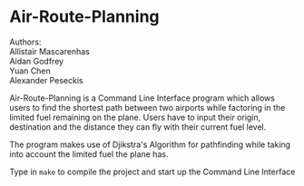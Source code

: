 # Air-Route-Planning

Authors:  
Allistair Mascarenhas  
Aidan Godfrey  
Yuan Chen  
Alexander Peseckis  

Air-Route-Planning is a Command Line Interface program which allows users to find the shortest path between two airports while factoring in the limited fuel remaining on the plane. Users have to input their origin, destination and the distance they can fly with their current fuel level.

The program makes use of Djikstra's Algorithm for pathfinding while taking into account the limited fuel the plane has.

Type in `make` to compile the project and start up the Command Line Interface
